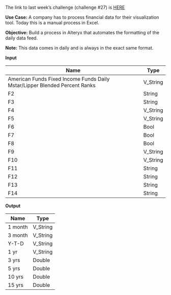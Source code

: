 ﻿The link to last week’s challenge (challenge #27) is  [HERE](https://community.alteryx.com/t5/Weekly-Challenge/Weekly-Exercise-27-Spatial-Telco-Coverage-Smoothing-Intermediate/m-p/36429#M4)

**Use Case:** A company has to process financial data for their visualization tool. Today this is a manual process in Excel.

**Objective:** Build a process in Alteryx that automates the formatting of the daily data feed.

**Note:**  This data comes in daily and is always in the exact same format.

**Input**


|                                    Name                                    |   Type   |
|----------------------------------------------------------------------------|----------|
| American Funds Fixed Income Funds Daily Mstar/Lipper Blended Percent Ranks | V_String |
| F2                                                                         | String   |
| F3                                                                         | String   |
| F4                                                                         | V_String |
| F5                                                                         | V_String |
| F6                                                                         | Bool     |
| F7                                                                         | Bool     |
| F8                                                                         | Bool     |
| F9                                                                         | V_String |
| F10                                                                        | V_String |
| F11                                                                        | String   |
| F12                                                                        | String   |
| F13                                                                        | String   |
| F14                                                                        | String   |


**Output**


|  Name   |   Type   |
|---------|----------|
| 1 month | V_String |
| 3 month | V_String |
| Y-T-D   | V_String |
| 1 yr    | V_String |
| 3 yrs   | Double   |
| 5 yrs   | Double   |
| 10 yrs  | Double   |
| 15 yrs  | Double   |


